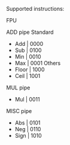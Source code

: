 Supported instructions:

FPU

ADD pipe
Standard
- Add | 0000
- Sub | 0100
- Min | 0010
- Max | 0001
Others
- Floor | 1000
- Ceil | 1001

MUL pipe
- Mul | 0011

MISC pipe
- Abs | 0101
- Neg | 0110
- Sign | 1010